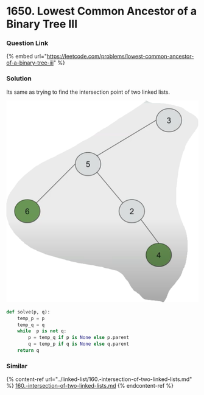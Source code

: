# 1650. Lowest Common Ancestor of a Binary Tree III

### Question Link

{% embed url="https://leetcode.com/problems/lowest-common-ancestor-of-a-binary-tree-iii" %}

### Solution

Its same as trying to find the intersection point of two linked lists.

![](<../../.gitbook/assets/image (1).png>)

```python
def solve(p, q):
    temp_p = p
    temp_q = q
    while  p is not q:
        p = temp_q if p is None else p.parent
        q = temp_p if q is None else q.parent
    return q
```

### Similar

{% content-ref url="../linked-list/160.-intersection-of-two-linked-lists.md" %}
[160.-intersection-of-two-linked-lists.md](../linked-list/160.-intersection-of-two-linked-lists.md)
{% endcontent-ref %}
